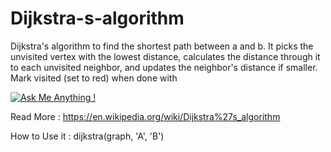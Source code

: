 # Dijkstra-s-algorithm
Dijkstra's algorithm to find the shortest path between a and b. 
It picks the unvisited vertex with the lowest distance, calculates the distance through it to each unvisited neighbor, and updates the neighbor's distance if smaller. Mark visited (set to red) when done with

[![Ask Me Anything !](https://img.shields.io/badge/Ask%20me-anything-1abc9c.svg)](https://GitHub.com/Naereen/ama)



Read More : 
https://en.wikipedia.org/wiki/Dijkstra%27s_algorithm


How to Use it : 
dijkstra(graph, 'A', 'B')



